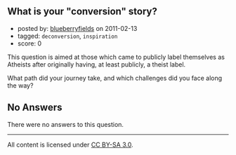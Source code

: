 ## What is your "conversion" story?

- posted by: [blueberryfields](https://stackexchange.com/users/-1/240-blueberryfields) on 2011-02-13
- tagged: `deconversion`, `inspiration`
- score: 0

This question is aimed at those which came to publicly label themselves as Atheists after originally having, at least publicly, a theist label.

What path did your journey take, and which challenges did you face along the way?

## No Answers

There were no answers to this question.


---

All content is licensed under [CC BY-SA 3.0](https://creativecommons.org/licenses/by-sa/3.0/).
